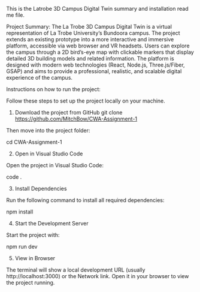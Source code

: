 This is the Latrobe 3D Campus Digital Twin summary and installation read me file.

Project Summary:
The La Trobe 3D Campus Digital Twin is a virtual representation of La Trobe University’s Bundoora campus. The project extends an existing prototype into a more interactive and immersive platform, accessible via web browser and VR headsets. Users can explore the campus through a 2D bird’s-eye map with clickable markers that display detailed 3D building models and related information. The platform is designed with modern web technologies (React, Node.js, Three.js/Fiber, GSAP) and aims to provide a professional, realistic, and scalable digital experience of the campus.


Instructions on how to run the project:

Follow these steps to set up the project locally on your machine.

1. Download the project from GitHub
git clone https://github.com/MitchBow/CWA-Assignment-1


Then move into the project folder:

cd CWA-Assignment-1

2. Open in Visual Studio Code

Open the project in Visual Studio Code:

code .

3. Install Dependencies

Run the following command to install all required dependencies:

npm install

4. Start the Development Server

Start the project with:

npm run dev

5. View in Browser

The terminal will show a local development URL (usually http://localhost:3000) or the Network link.
Open it in your browser to view the project running.
